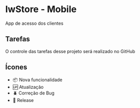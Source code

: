 # IwStore - Mobile
App de acesso dos clientes

## Tarefas
O controle das tarefas desse projeto será realizado no GitHub

## Ícones
- :package: Nova funcionalidade
- :up: Atualização
- :beetle: Correção de Bug
- :checkered_flag: Release